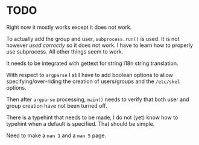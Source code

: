 TODO
====

Right now it mostly works except it does not work.

To actually add the group and user, `subprocess.run()` is used. It
is not however *used correctly* so it does not work. I have to learn
how to properly use subprocess. All other things seem to work.

It needs to be integrated with gettext for string i18n string
translation.

With respect to `argparse` I still have to add boolean options to
allow specifying/over-riding the creation of users/groups and the
`/etc/skel` options.

Then after `argparse` processing, `main()` needs to verify that both
user and group creation have not been turned off.

There is a typehint that needs to be made, I do not (yet) know how to
typehint when a default is specified. That should be simple.

Need to make a `man 1` and a `man 5` page.
